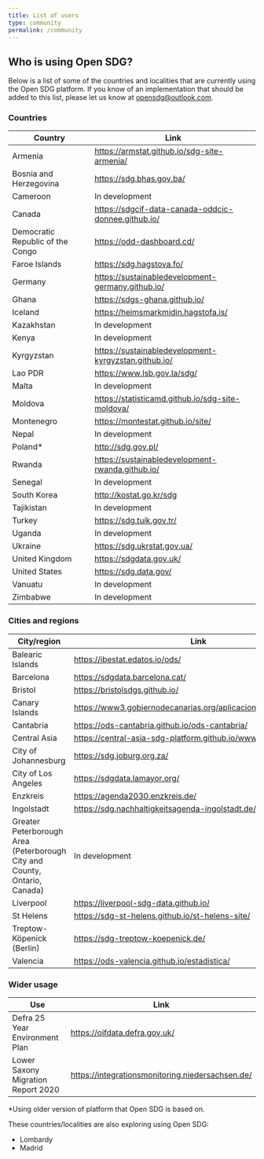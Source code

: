 ```yaml
---
title: List of users
type: community
permalink: /community
---
```


## Who is using Open SDG?

Below is a list of some of the countries and localities that are currently using the Open SDG platform.
If you know of an implementation that should be added to this list, please let us know at [opensdg@outlook.com](mailto:opensdg@outlook.com).

### Countries

|Country|Link|
|----|----|
|Armenia|<https://armstat.github.io/sdg-site-armenia/>|
|Bosnia and Herzegovina|<https://sdg.bhas.gov.ba/>|
|Cameroon|In development|
|Canada|<https://sdgcif-data-canada-oddcic-donnee.github.io/>|
|Democratic Republic of the Congo|<https://odd-dashboard.cd/>|
|Faroe Islands|<https://sdg.hagstova.fo/>|
|Germany|<https://sustainabledevelopment-germany.github.io/>|
|Ghana|<https://sdgs-ghana.github.io/>|
|Iceland|<https://heimsmarkmidin.hagstofa.is/>|
|Kazakhstan|In development|
|Kenya|In development|
|Kyrgyzstan|<https://sustainabledevelopment-kyrgyzstan.github.io/>|
|Lao PDR|<https://www.lsb.gov.la/sdg/>|
|Malta|In development|
|Moldova|<https://statisticamd.github.io/sdg-site-moldova/>|
|Montenegro|<https://montestat.github.io/site/>|
|Nepal|In development|
|Poland* |<http://sdg.gov.pl/>|
|Rwanda|<https://sustainabledevelopment-rwanda.github.io/>|
|Senegal|In development|
|South Korea|<http://kostat.go.kr/sdg>|
|Tajikistan|In development|
|Turkey|<https://sdg.tuik.gov.tr/>|
|Uganda|In development|
|Ukraine|<https://sdg.ukrstat.gov.ua/>|
|United Kingdom|<https://sdgdata.gov.uk/>|
|United States|<https://sdg.data.gov/>|
|Vanuatu|In development|
|Zimbabwe|In development|

### Cities and regions

|City/region|Link|
|----|----|
|Balearic Islands|<https://ibestat.edatos.io/ods/>|
|Barcelona|<https://sdgdata.barcelona.cat/>|
|Bristol|<https://bristolsdgs.github.io/>|
|Canary Islands|<https://www3.gobiernodecanarias.org/aplicaciones/appsistac/ods/>|
|Cantabria|<https://ods-cantabria.github.io/ods-cantabria/>|
|Central Asia|<https://central-asia-sdg-platform.github.io/www/>|
|City of Johannesburg|<https://sdg.joburg.org.za/>|
|City of Los Angeles|<https://sdgdata.lamayor.org/>|
|Enzkreis|<https://agenda2030.enzkreis.de/>|
|Ingolstadt|<https://sdg.nachhaltigkeitsagenda-ingolstadt.de/>|
|Greater Peterborough Area (Peterborough City and County, Ontario, Canada)|In development|
|Liverpool|<https://liverpool-sdg-data.github.io/>|
|St Helens|<https://sdg-st-helens.github.io/st-helens-site/>|
|Treptow-Köpenick (Berlin)|<https://sdg-treptow-koepenick.de/>|
|Valencia|<https://ods-valencia.github.io/estadistica/>|

<!--|City of Orlando|<https://geeosdgs.github.io/East-Central-Florida-Sustainable-Development-Goals-Site/>|-->
### Wider usage

|Use|Link|
|---|----|
|Defra 25 Year Environment Plan|<https://oifdata.defra.gov.uk/>|
|Lower Saxony Migration Report 2020|<https://integrationsmonitoring.niedersachsen.de/>|


\*Using older version of platform that Open SDG is based on.

These countries/localities are also exploring using Open SDG: 

- Lombardy
- Madrid
